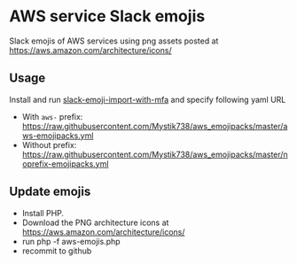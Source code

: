 # AWS service Slack emojis

Slack emojis of AWS services using png assets posted at https://aws.amazon.com/architecture/icons/

## Usage

Install and run [slack-emoji-import-with-mfa](https://github.com/mystik738/slack-emoji-import-with-mfa) and specify following yaml URL

- With `aws-` prefix: <https://raw.githubusercontent.com/Mystik738/aws_emojipacks/master/aws-emojipacks.yml>
- Without prefix: <https://raw.githubusercontent.com/Mystik738/aws_emojipacks/master/noprefix-emojipacks.yml>

## Update emojis

- Install PHP.
- Download the PNG architecture icons at https://aws.amazon.com/architecture/icons/
- run php -f aws-emojis.php
- recommit to github